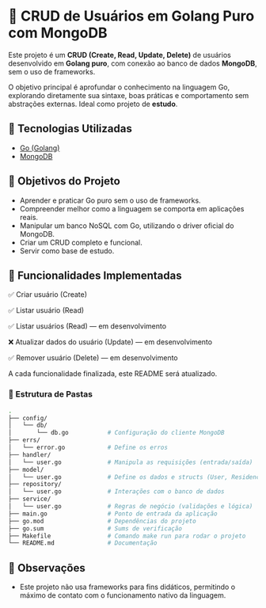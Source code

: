 # 📘 CRUD de Usuários em Golang Puro com MongoDB

Este projeto é um **CRUD (Create, Read, Update, Delete)** de usuários desenvolvido em **Golang puro**, com conexão ao banco de dados **MongoDB**, sem o uso de frameworks.

O objetivo principal é aprofundar o conhecimento na linguagem Go, explorando diretamente sua sintaxe, boas práticas e comportamento sem abstrações externas. Ideal como projeto de **estudo**.

## 🚀 Tecnologias Utilizadas

- [Go (Golang)](https://golang.org/)
- [MongoDB](https://www.mongodb.com/)

## 🧠 Objetivos do Projeto

- Aprender e praticar Go puro sem o uso de frameworks.
- Compreender melhor como a linguagem se comporta em aplicações reais.
- Manipular um banco NoSQL com Go, utilizando o driver oficial do MongoDB.
- Criar um CRUD completo e funcional.
- Servir como base de estudo.

## 📌 Funcionalidades Implementadas

✅ Criar usuário (Create)

✅ Listar usuário (Read)

✅ Listar usuários (Read) — em desenvolvimento

❌ Atualizar dados do usuário (Update) — em desenvolvimento

✅ Remover usuário (Delete) — em desenvolvimento

A cada funcionalidade finalizada, este README será atualizado.

### 📂 Estrutura de Pastas

```bash
.
├── config/
│   └── db/
│       └── db.go           # Configuração do cliente MongoDB
├── errs/
│   └── error.go            # Define os erros
├── handler/
│   └── user.go             # Manipula as requisições (entrada/saída)
├── model/
│   └── user.go             # Define os dados e structs (User, Residence)
├── repository/
│   └── user.go             # Interações com o banco de dados
├── service/
│   └── user.go             # Regras de negócio (validações e lógica)
├── main.go                 # Ponto de entrada da aplicação
├── go.mod                  # Dependências do projeto
├── go.sum                  # Sums de verificação
├── Makefile                # Comando make run para rodar o projeto
└── README.md               # Documentação
```

## 📝 Observações
 - Este projeto não usa frameworks para fins didáticos, permitindo o máximo de contato com o funcionamento nativo da linguagem.
